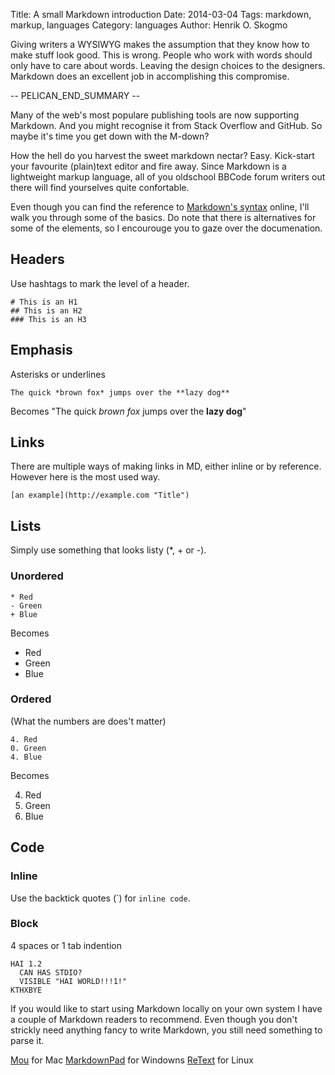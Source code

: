 Title: A small Markdown introduction
Date: 2014-03-04
Tags: markdown, markup, languages
Category: languages
Author: Henrik O. Skogmo


Giving writers a WYSIWYG makes the assumption that they know how to make stuff
look good. This is wrong. People who work with words should only have to care
about words. Leaving the design choices to the designers. Markdown does an
excellent job in accomplishing this compromise.

-- PELICAN_END_SUMMARY --

Many of the web's most populare publishing tools are now supporting Markdown.
And you might recognise it from Stack Overflow and GitHub. So maybe it's time
you get down with the M-down?

How the hell do you harvest the sweet markdown nectar? Easy. Kick-start your
favourite (plain)text editor and fire away. Since Markdown is a lightweight
markup language, all of you oldschool BBCode forum writers out there will find
yourselves quite confortable.

Even though you can find the reference to [Markdown's
syntax](http://daringfireball.net/projects/markdown/syntax) online, I'll walk
you through some of the basics. Do note that there is alternatives for some of
the elements, so I encourouge you to gaze over the documenation.

## Headers

Use hashtags to mark the level of a header.

    # This is an H1
    ## This is an H2
    ### This is an H3

## Emphasis

Asterisks or underlines

    The quick *brown fox* jumps over the **lazy dog**

Becomes "The quick *brown fox* jumps over the **lazy dog**"

## Links

There are multiple ways of making links in MD, either inline or by reference.
However here is the most used way.

    [an example](http://example.com "Title")

## Lists

Simply use something that looks listy (\*, \+ or \-).

### Unordered

    * Red
    - Green
    + Blue

Becomes

* Red
* Green
* Blue

### Ordered

(What the numbers are does't matter)

    4. Red
    0. Green
    4. Blue

Becomes

4. Red
0. Green
4. Blue

## Code
### Inline
Use the backtick quotes (\`) for `inline code`.

### Block
4 spaces or 1 tab indention

    HAI 1.2
      CAN HAS STDIO?
      VISIBLE "HAI WORLD!!!1!"
    KTHXBYE

If you would like to start using Markdown locally on your own system I have a
couple of Markdown readers to recommend. Even though you don't strickly need
anything fancy to write Markdown, you still need something to parse it.

[Mou](http://mouapp.com/) for Mac
[MarkdownPad](http://markdownpad.com/) for Windowns
[ReText](http://sourceforge.net/p/retext/home/ReText/) for Linux
